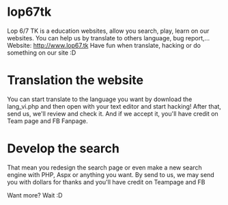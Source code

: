 lop67tk
=======

Lop 6/7 TK is a education websites, allow you search, play, learn on our websites. You can help us by translate to others language, bug report,... 
Website: http://www.lop67.tk
Have fun when translate, hacking or do something on our site :D

Translation the website
=======

You can start translate to the language you want by download the lang_vi.php and then open with your text editor and start hacking! After that, send us, we'll review and check it. And if we accept it, you'll have credit on Team page and FB Fanpage.

Develop the search
=======

That mean you redesign the search page or even make a new search engine with PHP, Aspx or anything you want. By send to us, we may send you with dollars for thanks and you'll have credit on Teampage and FB

Want more? Wait :D
